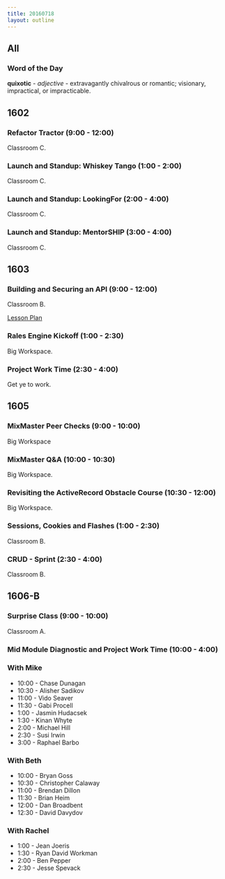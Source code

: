 ```yaml
---
title: 20160718
layout: outline
---
```


## All

### Word of the Day

**quixotic** - _adjective_ - extravagantly chivalrous or romantic; visionary, impractical, or impracticable.


## 1602

### Refactor Tractor (9:00 - 12:00)

Classroom C.

### Launch and Standup: Whiskey Tango (1:00 - 2:00)

Classroom C.

### Launch and Standup: LookingFor (2:00 - 4:00)

Classroom C.

### Launch and Standup: MentorSHIP (3:00 - 4:00)

Classroom C.


## 1603

### Building and Securing an API (9:00 - 12:00)

Classroom B.

[Lesson Plan](https://github.com/turingschool/lesson_plans/blob/master/ruby_03-professional_rails_applications/building_an_api.markdown)

### Rales Engine Kickoff (1:00 - 2:30)

Big Workspace.

### Project Work Time (2:30 - 4:00)

Get ye to work.


## 1605

### MixMaster Peer Checks (9:00 - 10:00)

Big Workspace

### MixMaster Q&A (10:00 - 10:30)

Big Workspace.

### Revisiting the ActiveRecord Obstacle Course (10:30 - 12:00)

Big Workspace.

### Sessions, Cookies and Flashes (1:00 - 2:30)

Classroom B.

### CRUD - Sprint (2:30 - 4:00)

Classroom B.


## 1606-B

### Surprise Class (9:00 - 10:00)

Classroom A.

### Mid Module Diagnostic and Project Work Time (10:00 - 4:00)

### With Mike

* 10:00 - Chase Dunagan
* 10:30 - Alisher Sadikov
* 11:00 - Vido Seaver
* 11:30 - Gabi Procell
* 1:00 - Jasmin Hudacsek
* 1:30 - Kinan Whyte
* 2:00 - Michael Hill
* 2:30 - Susi Irwin
* 3:00 - Raphael Barbo

### With Beth

* 10:00 - Bryan Goss
* 10:30 - Christopher Calaway
* 11:00 - Brendan Dillon
* 11:30 - Brian Heim
* 12:00 - Dan Broadbent
* 12:30 - David Davydov

### With Rachel
* 1:00 - Jean Joeris
* 1:30 - Ryan David Workman
* 2:00 - Ben Pepper
* 2:30 - Jesse Spevack

